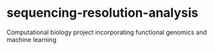 # sequencing-resolution-analysis
Computational biology project incorporating functional genomics and machine learning

